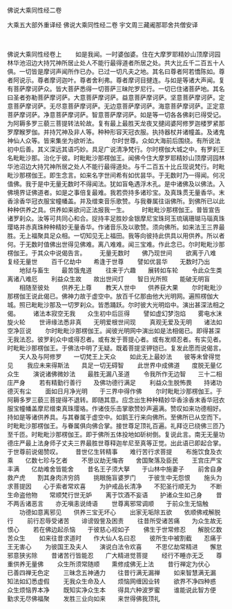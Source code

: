 <!-- { "loadSidebar": true } -->
佛说大乘同性经二卷


大乘五大部外重译经
佛说大乘同性经二卷
宇文周三藏阇那耶舍共僧安译


　　

佛说大乘同性经卷上
　　如是我闻。一时婆伽婆。住在大摩罗耶精妙山顶摩诃园林华池沼边大持咒神所居止处人不能行最得道者所居之处。共大比丘千二百五十人俱。一切皆是摩诃声闻所作已办。已过一切凡夫之地。其名曰尊者阿若憍陈如。尊者阿说示。尊者摩诃迦叶。尊者舍利弗。尊者摩诃目揵连。与如是等诸大声闻。复有菩萨摩诃萨众。皆大菩萨悉得一切菩萨三昧陀罗尼行。一切已住诸菩萨地。其名曰圣者弥勒菩萨摩诃萨。大意菩萨摩诃萨。益意菩萨摩诃萨。坚意菩萨摩诃萨。定意菩萨摩诃萨。无尽意菩萨摩诃萨。无边意菩萨摩诃萨。海意菩萨摩诃萨。正定意菩萨摩诃萨。净意菩萨摩诃萨。智意菩萨摩诃萨。如是等一切各各佛刹已得受记。为阿耨多罗三藐三菩提转法轮故。复有最上最胜天龙夜叉揵闼婆阿修罗迦楼罗紧那罗摩睺罗伽。并持咒神及非人等。种种形容天冠衣服。执持器杖并诸幢盖。及诸鬼神仙人众等。皆来集坐为欲听法。
　　尔时世尊。众如大海前后围绕。有所说法初中后善。其义深远其语巧妙。具足广说清净梵行。尔时楞伽大城之中。有罗刹王名毗毗沙那。治化于彼。时毗毗沙那楞伽王。闻佛今住大摩罗耶精妙山顶摩诃园林华池沼边大持咒神所居之处人不能行最得道处。与千二百五十比丘现说梵行。时毗毗沙那楞伽王。即生念言。如来名字世间希有如优昙华。于无数时乃一得闻。何况值佛。我于是中无量无数时不得闻法。犹如盲龟遇浮木孔。是中诸佛及以佛法。入佛境界证佛道者。如是之事倍复最难。我若赍持多诸珍宝。及真珠贯无量香华。末香涂香华冠衣服宝幢幡盖。并及缯束音乐歌赞。与我眷属往诣佛所。到佛所已以此种种供养之具。供养如来欲问正法报我一生。
　　时毗毗沙那楞伽王。普皆宣告诸罗刹众。汝等可共同心和合。捉持丰足胜妙金银摩尼宝珠珂玉琉璃珊瑚马瑙真珠璎珞并赤真珠种种精妙无量香华。作诸音乐及以歌赞。须向佛所。如来法王三界最胜。无上福聚具足众相。一切知见无上福田。我等向彼持此供具以用供养。所以者何。于无数时值佛出世得见佛难。离八难难。闻三宝难。作此念已。尔时毗毗沙那楞伽王。于其众中说偈告言。
　　无量无数时　　佛乃现世间
　　欲离于八难　　复经无量世
　　百千亿劫中　　希逢于世尊
　　譬如优昙华　　无数时乃出
　　地狱与畜生　　最苦饿鬼道
　　往来于六趣　　展转如车轮
　　令此众生类　　离诸八难厄
　　利益众生故　　故出世间灯
　　智日光所照　　能破无明盲
　　相随至彼处　　供养无上尊
　　教天人世中　　供养获大果
　　尔时毗毗沙那楞伽王说此偈已。佛神力故于虚空中。放百千亿那由他大光明网。遍照楞伽大城。照已毗毗沙那及一切罗刹众。皆悉踊跃。尔时彼大光明焰中。演出甚深法相之偈。
　　诸法本寂空无我　　众生初中后叵得
　　譬如虚幻梦泡焰　　雾电水沫旋火轮
　　世谛缘法悉非真　　无明爱根世间现
　　真观无爱及无明　　诸法如空净叵说
　　尔时毗毗沙那楞伽王。闻彼光明网中演出如是法相偈已。即得甚深无我法忍。彼罗刹众中或得忍者。或有发于菩提心者。或有发顺忍者。有实见者。时毗毗沙那楞伽王。于佛法中明了无疑。既着菩提坚钾铠已。复发此愿而说偈言。
　　天人及与阿修罗　　一切梵王上天众
　　如此无上最妙法　　彼等未曾得觉见
　　我应未来得斯法　　具足一切无碍智
　　此世界中成佛道　　度脱无量亿众生
　　演说诸佛微妙法　　最胜无漏八圣道
　　令我所作无边智　　三十二相庄严身
　　若有精勤行善行　　及佛功德行满足
　　利益众生脱怖畏　　持诸功德灭有尘
　　面如日月净光明　　于三界中得作佛
　　尔时毗毗沙那楞伽王。于阿耨多罗三藐三菩提得不退转。即随其意。应念出生种种精妙华香涂香末香华冠衣服宝幢幡盖摩尼缯束真珠璎珞。作诸伎乐击掌歌赞妙声遍满。赞叹如来功德相好。持如是等诸供养具。与其眷属于虚空中。如鹅王行来向佛所。至佛所已从空而下。时毗毗沙那楞伽王。与眷属俱向佛合掌。接世尊足顶礼百遍。礼拜讫已绕佛三匝乃至千匝。时毗毗沙那楞伽王。即于佛所五体投地如斫树倒。复说此言。南无无量功德庄严最上法身师子丈夫三界最胜世尊释迦牟尼至真等正觉。出此语已即起合掌。于世尊前说偈赞叹。
　　昔世亿生转精事　　难行苦行求菩提
　　布施饮食及衣乘　　亿数七珍与乞者
　　不思议劫无悔吝　　舍国聚落及臣民
　　王宫庄严宝丰满　　亿劫难舍皆能舍
　　昔名王子须大拏　　于山林中施妻子
　　前舍自身救产虎　　割其身肉济穷鸽
　　挑眼施盲婆罗门　　于彼生中无怨恨
　　施头为求菩提因　　心于索者常欢喜
　　为护戒品长清净　　不犯圣行顺无为
　　不断生命盗他物　　常顺梵行世无妒
　　离于饮酒不妄语　　护诸众生如己身
　　昔不两舌诸恶言　　亦无嗔恚说绮语
　　世尊离邪常调顺　　于前众生无恼触
　　功德如意离邪见　　供养三宝无坏心
　　出家无垢除五欲　　依顺佛戒解脱行
　　前行忍辱受诸苦　　诽谤毁訾及困责
　　往昔所受诸苦痛　　为众生故无恨心
　　若在佛边起杀恼　　于彼慈心视如子
　　佛生于世常修忍　　解脱亿数苦众生
　　如来往昔求道时　　作大仙人名曰忍
　　彼所生中被割截　　忍痛于王无害心
　　为彼国王及夫人　　演说白法令欢喜
　　不思亿劫常精进　　懈怠邪意狭劣除
　　昔诸苦行皆能忍　　广大精进觉菩提
　　经行不睡亦无乏　　尊重供养无量佛
　　众生所须常随顺　　熏修成佛无上法
　　昔行禅定为伏心　　已善四禅无色定
　　三昧念五神通力　　往昔行满无漏禅
　　如来智慧满无漏　　知法如幻悉虚假
　　无我众生命及人　　烦恼网缠因业转
　　欲界不净四种惑　　众生烦恼界本净
　　既知实净众生本　　得具六种波罗蜜
　　谁能说此智方便　　勤求无尽佛福聚
　　发胜三业向如来　　来世得佛我顶礼
